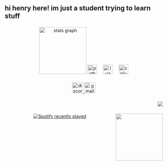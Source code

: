 <h2 align="left">hi henry here! im just a student trying to learn stuff</h2>

###

<div align="center">
  <img src="https://github-readme-stats.vercel.app/api?username=caezium&hide_title=false&hide_rank=false&show_icons=true&include_all_commits=true&count_private=true&disable_animations=false&theme=dracula&locale=en&hide_border=false" height="150" alt="stats graph"  />
  <img src="https://cdn.jsdelivr.net/gh/devicons/devicon/icons/python/python-original.svg" height="30" alt="python logo"  />
  <img width="12" />
  <img src="https://cdn.jsdelivr.net/gh/devicons/devicon/icons/lua/lua-original.svg" height="30" alt="lua logo"  />
  <img width="12" />
  <img src="https://cdn.jsdelivr.net/gh/devicons/devicon/icons/cplusplus/cplusplus-original.svg" height="30" alt="cplusplus logo"  />
<!-- <img src="https://github-readme-stats.vercel.app/api/top-langs?username=caezium&locale=en&hide_title=false&layout=compact&card_width=320&langs_count=5&theme=dracula&hide_border=false&exclude_repo=forumorrow-theme" height="150" alt="languages graph" /> -->
</div>

###

<div align="center">
<!--   <img src="https://cdn.jsdelivr.net/gh/devicons/devicon/icons/javascript/javascript-original.svg" height="30" alt="javascript logo"  />
  <img width="12" />
  <img src="https://cdn.jsdelivr.net/gh/devicons/devicon/icons/typescript/typescript-original.svg" height="30" alt="typescript logo"  />
  <img width="12" />
  <img src="https://cdn.jsdelivr.net/gh/devicons/devicon/icons/react/react-original.svg" height="30" alt="react logo"  />
  <img width="12" />
  <img src="https://cdn.jsdelivr.net/gh/devicons/devicon/icons/html5/html5-original.svg" height="30" alt="html5 logo"  />
  <img width="12" />
  <img src="https://cdn.jsdelivr.net/gh/devicons/devicon/icons/css3/css3-original.svg" height="30" alt="css3 logo"  />
  <img width="12" /> -->
<!--   <img src="https://cdn.jsdelivr.net/gh/devicons/devicon/icons/python/python-original.svg" height="30" alt="python logo"  />
  <img width="12" />
  <img src="https://cdn.jsdelivr.net/gh/devicons/devicon/icons/lua/lua-original.svg" height="30" alt="lua logo"  />
  <img width="12" />
  <img src="https://cdn.jsdelivr.net/gh/devicons/devicon/icons/cplusplus/cplusplus-original.svg" height="30" alt="cplusplus logo"  /> -->
</div>

###

<div align="center">
  <a href="https://discord.com/users/888766038131507230" target="_blank">
    <img src="https://img.shields.io/static/v1?message=Discord&logo=discord&label=&color=7289DA&logoColor=white&labelColor=&style=for-the-badge" height="35" alt="discord logo"  />
  </a>
  <a href="mailto:henryzhang137@gmail.com" target="_blank">
    <img src="https://img.shields.io/static/v1?message=Gmail&logo=gmail&label=&color=D14836&logoColor=white&labelColor=&style=for-the-badge" height="35" alt="gmail logo"  />
  </a>
</div>

###

<div align="right">
  <img src="https://visitor-badge.laobi.icu/badge?page_id=caezium.caezium&"  />
</div>

###

<img align="right" height="150" src="https://user-images.githubusercontent.com/113233555/189475306-7f443f9d-1fc1-4197-9883-faed073ee784.gif"  />

###

<div align="center">
  <a href="https://open.spotify.com/user/99y3uizcwvqhakvts1q9cn2km">
    <img src="https://spotify-recently-played-readme.vercel.app/api?user=99y3uizcwvqhakvts1q9cn2km&count=3&unique=false" alt="Spotify recently played"  />
  </a>
</div>

###
